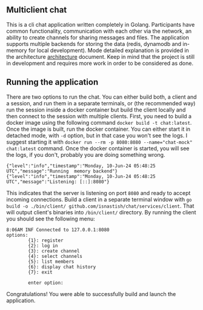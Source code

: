 ## Multiclient chat
This is a cli chat application written completely in Golang. Participants have common functionality, communication with each other via the network, an ability to create channels for sharing messages and files. The application supports multiple backends for storing the data (redis, dynamodb and in-memory for local development). Mode detailed explanation is provided in the architecture [architecture](architecture.md) document. Keep in mind that the project is still in development and requires more work in order to be considered as done.

## Running the application
There are two options to run the chat. You can either build both, a client and a session, and run them in  a separate terminals, or (the recommended way) run the session inside a docker container but build the client locally and then connect to the session with multiple clients. First, you need to build a docker image using the following command `docker build -t chat:latest`. Once the image is built, run the docker container. You can either start it in detached mode, with `-d` option, but in that case you won't see the logs. I suggest starting it with `docker run --rm -p 8080:8080 --name="chat-mock" chat:latest` command. 
Once the docker container is started, you will see the logs, if you don't, probably you are doing something wrong.
```log
{"level":"info","timestamp":"Monday, 10-Jun-24 05:48:25 UTC","message":"Running  memory backend"}
{"level":"info","timestamp":"Monday, 10-Jun-24 05:48:25 UTC","message":"Listening: [::]:8080"}
```
This indicates that the server is listening on port `8080` and ready to accept incoming connections.
Build a client in a separate terminal window with `go build -o ./bin/client/ github.com/isnastish/chat/services/client`. That will output client's binaries into `/bin/client/` directory. By running the client you should see the following menu:
```log
8:06AM INF Connected to 127.0.0.1:8080
options:
        {1}: register
        {2}: log in
        {3}: create channel
        {4}: select channels
        {5}: list members
        {6}: display chat history
        {7}: exit

        enter option:
```
Congratulations! You were able to successfully build and launch the application.